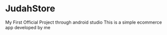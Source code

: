 # JudahStore
My First Official Project through android studio
This is a simple ecommerce app developed by me 
